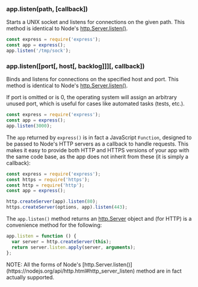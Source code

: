 <h3 id='app.listen_path_callback'>app.listen(path, [callback])</h3>

Starts a UNIX socket and listens for connections on the given path. This method is identical to Node's [http.Server.listen()](https://nodejs.org/api/http.html#http_server_listen).

```js
const express = require('express');
const app = express();
app.listen('/tmp/sock');
```

<h3 id='app.listen'>app.listen([port[, host[, backlog]]][, callback])</h3>

Binds and listens for connections on the specified host and port. This method is identical to Node's [http.Server.listen()](https://nodejs.org/api/http.html#http_server_listen).

If port is omitted or is 0, the operating system will assign an arbitrary unused port, which is useful for cases like automated tasks (tests, etc.).

```js
const express = require('express');
const app = express();
app.listen(3000);
```

The `app` returned by `express()` is in fact a JavaScript `Function`, designed to be passed to Node's HTTP servers as a callback to handle requests. This makes it easy to provide both HTTP and HTTPS versions of your app with the same code base, as the app does not inherit from these (it is simply a callback):

```js
const express = require('express');
const https = require('https');
const http = require('http');
const app = express();

http.createServer(app).listen(80);
https.createServer(options, app).listen(443);
```

The `app.listen()` method returns an [http.Server](https://nodejs.org/api/http.html#http_class_http_server) object and (for HTTP) is a convenience method for the following:

```js
app.listen = function () {
  var server = http.createServer(this);
  return server.listen.apply(server, arguments);
};
```

<div class="doc-box doc-info" markdown="1">
NOTE: All the forms of Node's
[http.Server.listen()](https://nodejs.org/api/http.html#http_server_listen)
method are in fact actually supported.
</div>
